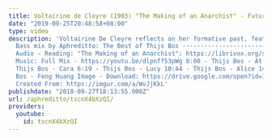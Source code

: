 ```yaml
---
title: Voltairine de Cleyre (1903) "The Making of an Anarchist" - Future Bass Mix
date: "2019-09-25T20:48:58+08:00"
type: video
description: 'Voltairine De Cleyre reflects on her formative past, featuring a Future
  Bass mix by Aphreditto: The Best of Thijs Bos ----------------------------------------------------------------------------------
  Audio - Reading: "The Making of an Anarchist": https://librivox.org/selected-essays-by-voltairine-de-cleyre/
  Music: Full Mix - https://youtu.be/dlpnff53pWg 0:00 - Thijs Bos - At Sea 3:19 -
  Thijs Bos - Cara 6:19 - Thijs Bos - Lucy 10:44 - Thijs Bos - Alice 14:10 - Thijs
  Bos - Feng Huang Image - Download: https://drive.google.com/open?id=1WpEHQzHlNKAL0lAspnKPm-8baOs1oFvd
  Created From: https://imgur.com/a/WvJjKkL'
publishdate: "2018-09-27T18:13:55.000Z"
url: /aphreditto/tscnX4bXzQI/
providers:
  youtube:
    id: tscnX4bXzQI
---
```

